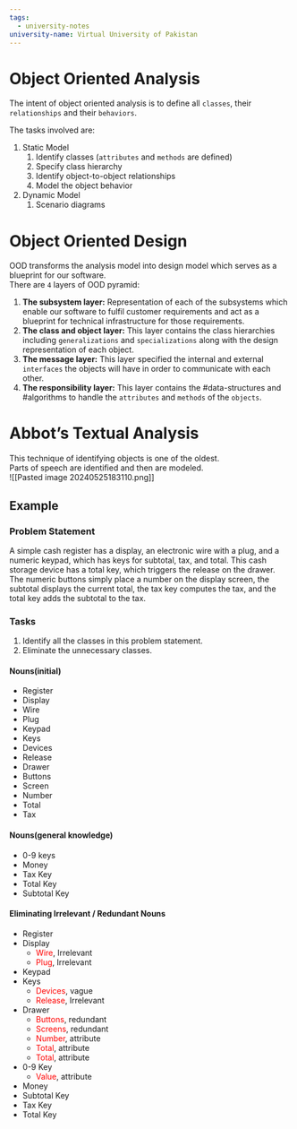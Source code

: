```yaml
---
tags:
  - university-notes
university-name: Virtual University of Pakistan
---
```


# Object Oriented Analysis
The intent of object oriented analysis is to define all `classes`, their `relationships` and their `behaviors`.

The tasks involved are:
1. Static Model
	1. Identify classes (`attributes` and `methods` are defined)
	2. Specify class hierarchy
	3. Identify object-to-object relationships
	4. Model the object behavior
2. Dynamic Model
	1. Scenario diagrams

# Object Oriented Design
OOD transforms the analysis model into design model which serves as a blueprint for our software.  
There are `4` layers of OOD pyramid:
1. **The subsystem layer:** Representation of each of the subsystems which enable our software to fulfil customer requirements and act as a blueprint for technical infrastructure for those requirements.
2. **The class and object layer:** This layer contains the class hierarchies including `generalizations` and `specializations` along with the design representation of each object.
3. **The message layer:** This layer specified the internal and external `interfaces` the objects will have in order to communicate with each other.
4. **The responsibility layer:** This layer contains the #data-structures and #algorithms to handle the `attributes` and `methods` of the `objects`.

# Abbot’s Textual Analysis
This technique of identifying objects is one of the oldest.  
Parts of speech are identified and then are modeled.  
![[Pasted image 20240525183110.png]]

## Example
### Problem Statement
A simple cash register has a display, an electronic wire with a plug, and a numeric keypad, which has keys for subtotal, tax, and total. This cash storage device has a total key, which triggers the release on the drawer. The numeric buttons simply place a number on the display screen, the subtotal displays the current total, the tax key computes the tax, and the total key adds the subtotal to the tax.

### Tasks
1. Identify all the classes in this problem statement.
2. Eliminate the unnecessary classes.

#### Nouns(initial)
- Register 
- Display 
- Wire
- Plug
- Keypad 
- Keys
- Devices 
- Release 
- Drawer
- Buttons 
- Screen
- Number
- Total
- Tax

#### Nouns(general knowledge)
- 0-9 keys 
- Money
- Tax Key 
- Total Key
- Subtotal Key

#### Eliminating Irrelevant / Redundant Nouns
- Register
- Display
	- <span style="color:red;">Wire</span>, Irrelevant
	- <span style="color:red;">Plug</span>, Irrelevant
- Keypad
- Keys
	- <span style="color:red;">Devices</span>, vague 
	- <span style="color:red;">Release</span>, Irrelevant
- Drawer
	- <span style="color:red;">Buttons</span>, redundant
	- <span style="color:red;">Screens</span>, redundant 
	- <span style="color:red;">Number</span>, attribute 
	- <span style="color:red;">Total</span>, attribute 
	- <span style="color:red;">Total</span>, attribute 
- 0-9 Key
	- <span style="color:red;">Value</span>, attribute 
- Money
- Subtotal Key
- Tax Key
- Total Key
